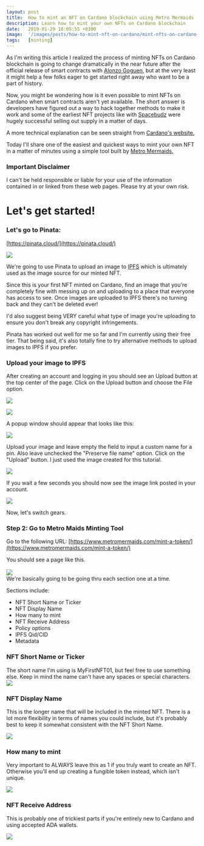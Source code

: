 ```yaml
---
layout: post
title:  How to mint an NFT on Cardano blockchain using Metro Mermaids
description: Learn how to mint your own NFTs on Cardano blockchain
date:   2019-01-29 18:05:55 +0300
image:  '/images/posts/how-to-mint-nft-on-cardano/mint-nfts-on-cardano-blockchain.png'
tags:   [minting]
---
```

As I'm writing this article I realized the process of minting NFTs on Cardano blockchain is going to change dramatically in the near future after the official release of smart contracts with [Alonzo Goguen](https://roadmap.cardano.org/en/goguen/), but at the very least it might help a few folks eager to get started right away who want to be a part of history.

Now, you might be wondering how is it even possible to mint NFTs on Cardano when smart contracts aren't yet available. The short answer is developers have figured out a way to hack together methods to make it work and some of the earliest NFT projects like with [Spacebudz](https://spacebudz.io) were hugely successful selling out supply in a matter of days.

A more technical explanation can be seen straight from [Cardano's website.](https://cardano-ledger.readthedocs.io/en/latest/explanations/faq.html#cardano-native-tokens-vs-erc) 

Today I'll share one of the easiest and quickest ways to mint your own NFT in a matter of minutes using a simple tool built by [Metro Mermaids.](https://www.metromermaids.com) 

### Important Disclaimer
I can't be held responsible or liable for your use of the information contained in or linked from these web pages. Please try at your own risk. 

# Let's get started!

### Let's go to Pinata:
[https://pinata.cloud/](https://pinata.cloud/)  

![](/images/posts/how-to-mint-nft-on-cardano/pinata_1.png)  

We're going to use Pinata to upload an image to [IPFS](https://docs.ipfs.io/concepts/what-is-ipfs/) which is ultimately used as the image source for our minted NFT. 

Since this is your first NFT minted on Cardano, find an image that you're completely fine with messing up on and uploading to a place that everyone has access to see. Once images are uploaded to IPFS there's no turning back and they can't be deleted ever!

I'd also suggest being VERY careful what type of image you're uploading to ensure you don't break any copyright infringements.  

Pinata has worked out well for me so far and I'm currently using their free tier. That being said, it's also totally fine to try alternative methods to upload images to IPFS if you prefer. 

### Upload your image to IPFS

After creating an account and logging in you should see an Upload button at the top center of the page. Click on the Upload button and choose the File option.  

![](/images/posts/how-to-mint-nft-on-cardano/pinata_2.png) 

![](/images/posts/how-to-mint-nft-on-cardano/pinata_4.png)  

A popup window should appear that looks like this:  

![](/images/posts/how-to-mint-nft-on-cardano/pinata_8.png)  

Upload your image and leave empty the field to input a custom name for a pin. Also leave unchecked the "Preserve file name" option. Click on the "Upload" button. I just used the image created for this tutorial.

![](/images/posts/how-to-mint-nft-on-cardano/pinata_5.png)  

If you wait a few seconds you should now see the image link posted in your account. 

![](/images/posts/how-to-mint-nft-on-cardano/pinata_6.png)    

Now, let's switch gears.

### Step 2: Go to Metro Maids Minting Tool
Go to the following URL:
[https://www.metromermaids.com/mint-a-token/](https://www.metromermaids.com/mint-a-token/)  

You should see a page like this.  
<br/>
![](/images/posts/how-to-mint-nft-on-cardano/metro-maid-minting-tool.png)   
We're basically going to be going thru each section one at a time. 

Sections include:
- NFT Short Name or Ticker
- NFT Display Name
- How many to mint
- NFT Receive Address
- Policy options
- IPFS Qid/CID
- Metadata

### NFT Short Name or Ticker
The short name I'm using is MyFirstNFT01, but feel free to use something else. Keep in mind the name can't have any spaces or special characters.  
![](/images/posts/how-to-mint-nft-on-cardano/metro-maid_2.png)  

### NFT Display Name
This is the longer name that will be included in the minted NFT. There is a lot more flexibility in terms of names you could include, but it's probably best to keep it somewhat consistent with the NFT Short Name. 

![](/images/posts/how-to-mint-nft-on-cardano/metro-maid_3.png)  

### How many to mint
Very important to ALWAYS leave this as 1 if you truly want to create an NFT. Otherwise you'll end up creating a fungible token instead, which isn't unique.

![](/images/posts/how-to-mint-nft-on-cardano/metro-maid_4.png)  

### NFT Receive Address
This is probably one of trickiest parts if you're entirely new to Cardano and using accepted ADA wallets. 

![](/images/posts/how-to-mint-nft-on-cardano/metro-maid_6.png)  

